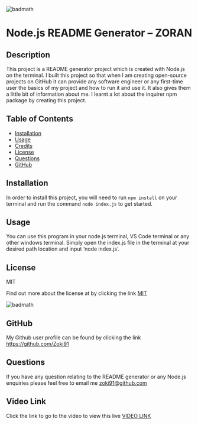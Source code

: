 
![badmath](https://img.shields.io/apm/l/vim-mode)
# Node.js README Generator – ZORAN


## Description
This project is a README generator project which is created with Node.js on the terminal. I built this project so that when I am creating open-source projects on GitHub it can provide any software engineer or any first-time user the basics of my project and how to run it and use it. It also gives them a little bit of information about me.  I learnt a lot about the inquirer npm package by creating this project.


## Table of Contents
- [Installation](#installation)
- [Usage](#usage)
- [Credits](#credits)
- [License](#license)
- [Questions](#questions)
- [GitHub](#github)


## Installation
In order to install this project, you will need to run `npm install` on your terminal and run the command `node index.js` to get started.


## Usage
You can use this program in your node.js terminal, VS Code terminal or any other windows terminal. Simply open the index.js file in the terminal at your desired path location and input ‘node index.js’.


## License
MIT 

Find out more about the license at by clicking the link [MIT](license.txt) 

![badmath](https://img.shields.io/apm/l/vim-mode)
  

## GitHub
My Github user profile can be found by clicking the link https://github.com/Zoki91


## Questions
If you have any question relating to the README generator or any Node.js enquiries please feel free to email me zoki91@github.com

## Video Link
Click the link to go to the video to view this live [VIDEO LINK](https://drive.google.com/file/d/1AqpxFwckYdAzkoVZv2Dyq1GW-OuqRALF/view)
